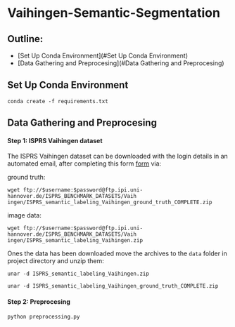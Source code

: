 # Vaihingen-Semantic-Segmentation

## Outline:

* [Set Up Conda Environment](#Set Up Conda Environment)
* [Data Gathering and Preprocesing](#Data Gathering and Preprocesing)


## Set Up Conda Environment 
```
conda create -f requirements.txt
```

## Data Gathering and Preprocesing 


#### Step 1: ISPRS Vaihingen dataset
The ISPRS Vaihingen dataset can be downloaded with the login details in an 
automated email, after completing this form [form](http://www2.isprs.org/commissions/comm3/wg4/data-request-form2.html)  via:

ground truth:
```
wget ftp://$username:$password@ftp.ipi.uni-hannover.de/ISPRS_BENCHMARK_DATASETS/Vaih
ingen/ISPRS_semantic_labeling_Vaihingen_ground_truth_COMPLETE.zip
```

image data:
```
wget ftp://$username:$password@ftp.ipi.uni-hannover.de/ISPRS_BENCHMARK_DATASETS/Vaih
ingen/ISPRS_semantic_labeling_Vaihingen.zip
```

Ones the data has been downloaded move the archives to the `data` folder in project directory and unzip them:
```
unar -d ISPRS_semantic_labeling_Vaihingen.zip
```

```
unar -d ISPRS_semantic_labeling_Vaihingen_ground_truth_COMPLETE.zip
```

#### Step 2: Preprocesing

```
python preprocessing.py
```